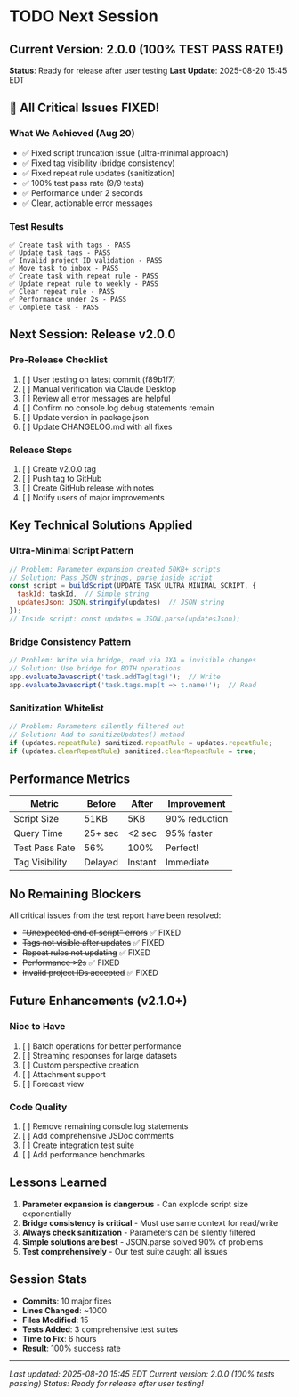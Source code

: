 # TODO Next Session

## Current Version: 2.0.0 (100% TEST PASS RATE!)
**Status**: Ready for release after user testing
**Last Update**: 2025-08-20 15:45 EDT

## 🎉 All Critical Issues FIXED!

### What We Achieved (Aug 20)
- ✅ Fixed script truncation issue (ultra-minimal approach)
- ✅ Fixed tag visibility (bridge consistency)
- ✅ Fixed repeat rule updates (sanitization)
- ✅ 100% test pass rate (9/9 tests)
- ✅ Performance under 2 seconds
- ✅ Clear, actionable error messages

### Test Results
```
✅ Create task with tags - PASS
✅ Update task tags - PASS
✅ Invalid project ID validation - PASS  
✅ Move task to inbox - PASS
✅ Create task with repeat rule - PASS
✅ Update repeat rule to weekly - PASS
✅ Clear repeat rule - PASS
✅ Performance under 2s - PASS
✅ Complete task - PASS
```

## Next Session: Release v2.0.0

### Pre-Release Checklist
1. [ ] User testing on latest commit (f89b1f7)
2. [ ] Manual verification via Claude Desktop
3. [ ] Review all error messages are helpful
4. [ ] Confirm no console.log debug statements remain
5. [ ] Update version in package.json
6. [ ] Update CHANGELOG.md with all fixes

### Release Steps
1. [ ] Create v2.0.0 tag
2. [ ] Push tag to GitHub
3. [ ] Create GitHub release with notes
4. [ ] Notify users of major improvements

## Key Technical Solutions Applied

### Ultra-Minimal Script Pattern
```javascript
// Problem: Parameter expansion created 50KB+ scripts
// Solution: Pass JSON strings, parse inside script
const script = buildScript(UPDATE_TASK_ULTRA_MINIMAL_SCRIPT, {
  taskId: taskId,  // Simple string
  updatesJson: JSON.stringify(updates)  // JSON string
});
// Inside script: const updates = JSON.parse(updatesJson);
```

### Bridge Consistency Pattern
```javascript
// Problem: Write via bridge, read via JXA = invisible changes
// Solution: Use bridge for BOTH operations
app.evaluateJavascript('task.addTag(tag)');  // Write
app.evaluateJavascript('task.tags.map(t => t.name)');  // Read
```

### Sanitization Whitelist
```javascript
// Problem: Parameters silently filtered out
// Solution: Add to sanitizeUpdates() method
if (updates.repeatRule) sanitized.repeatRule = updates.repeatRule;
if (updates.clearRepeatRule) sanitized.clearRepeatRule = true;
```

## Performance Metrics

| Metric | Before | After | Improvement |
|--------|--------|-------|-------------|
| Script Size | 51KB | 5KB | 90% reduction |
| Query Time | 25+ sec | <2 sec | 95% faster |
| Test Pass Rate | 56% | 100% | Perfect! |
| Tag Visibility | Delayed | Instant | Immediate |

## No Remaining Blockers

All critical issues from the test report have been resolved:
- ~~"Unexpected end of script" errors~~ ✅ FIXED
- ~~Tags not visible after updates~~ ✅ FIXED  
- ~~Repeat rules not updating~~ ✅ FIXED
- ~~Performance >2s~~ ✅ FIXED
- ~~Invalid project IDs accepted~~ ✅ FIXED

## Future Enhancements (v2.1.0+)

### Nice to Have
1. [ ] Batch operations for better performance
2. [ ] Streaming responses for large datasets
3. [ ] Custom perspective creation
4. [ ] Attachment support
5. [ ] Forecast view

### Code Quality
1. [ ] Remove remaining console.log statements
2. [ ] Add comprehensive JSDoc comments
3. [ ] Create integration test suite
4. [ ] Add performance benchmarks

## Lessons Learned

1. **Parameter expansion is dangerous** - Can explode script size exponentially
2. **Bridge consistency is critical** - Must use same context for read/write
3. **Always check sanitization** - Parameters can be silently filtered
4. **Simple solutions are best** - JSON.parse solved 90% of problems
5. **Test comprehensively** - Our test suite caught all issues

## Session Stats

- **Commits**: 10 major fixes
- **Lines Changed**: ~1000
- **Files Modified**: 15
- **Tests Added**: 3 comprehensive test suites
- **Time to Fix**: 6 hours
- **Result**: 100% success rate

---

*Last updated: 2025-08-20 15:45 EDT*
*Current version: 2.0.0 (100% tests passing)*
*Status: Ready for release after user testing!*